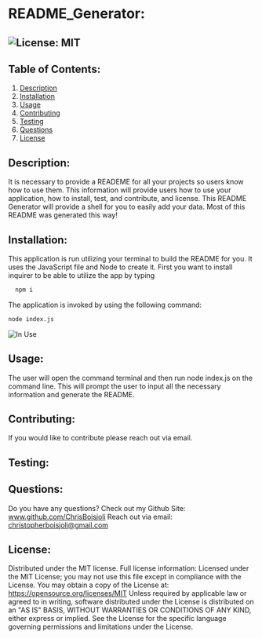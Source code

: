 # README_Generator:
  ##  ![License: MIT](https://img.shields.io/badge/License-MIT-yellow.svg)
    
  ## Table of Contents:
  <ol>
  <li><a href="#description">Description</a></li>
  <li><a href="#installation">Installation</a></li>
  <li><a href="#usage">Usage</a></li>
  <li><a href="#contributing">Contributing</a></li>
  <li><a href="#testing">Testing</a></li>
  <li><a href="#questions">Questions</a></li>
  <li><a href="#license">License</a></li>
  </ol>
  
  ## Description:
  It is necessary to provide a READEME for all your projects so users know how to use them. This information will provide users how to use your application, how to install, test, and contribute, and license. This README Generator will provide a shell for you to easily add your data. Most of this README was generated this way!
  ## Installation:
  This application is run utilizing your terminal to build the README for you. It uses the JavaScript file and Node to create it. First you want to install inquirer to be able to utilize the app by typing
  ```bash
    npm i
  ```
The application is invoked by using the following command:
```bash
node index.js
```
![In Use](./assets/readme.gif)

  ## Usage: 
  The user will open the command terminal and then run node index.js on the command line. This will prompt the user to input all the necessary information and generate the README.
  ## Contributing:
  If you would like to contribute please reach out via email.
  ## Testing:
   
  ## Questions:
  Do you have any questions?  Check out my Github Site:
  www.github.com/ChrisBoisjoli
  Reach out via email:
  <a class="link" href="mailto:christopherboisjoli@gmail.com">christopherboisjoli@gmail.com</a>

  ## License:
  Distributed under the MIT license.  Full license information:
  Licensed under the MIT License; you may not use this file except in compliance with the License. You may obtain a copy of the License at:
  https://opensource.org/licenses/MIT
  Unless required by applicable law or agreed to in writing, software distributed under the License is distributed on an "AS IS" BASIS, WITHOUT WARRANTIES OR CONDITIONS OF ANY KIND, either express or implied.  See the License for the specific language governing permissions and limitations under the License.
  